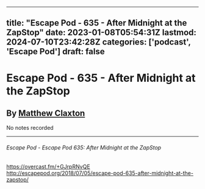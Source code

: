 
---
title: "Escape Pod - 635 - After Midnight at the ZapStop"
date: 2023-01-08T05:54:31Z
lastmod: 2024-07-10T23:42:28Z
categories: ['podcast', 'Escape Pod']
draft: false
---


# Escape Pod - 635 - After Midnight at the ZapStop
## By [Matthew Claxton](https://escapepod.org/people/matthew-claxton/)

No notes recorded

- - -
###### Escape Pod - Escape Pod 635: After Midnight at the ZapStop

https://overcast.fm/+GJrpRNvQE  
http://escapepod.org/2018/07/05/escape-pod-635-after-midnight-at-the-zapstop/

<!-- #public #podcast #Escape Pod# -->

<!-- {BearID:C4AB22A9-3313-4575-8579-2C33C43FF32D-28016-00002D97D342F4E2} -->
